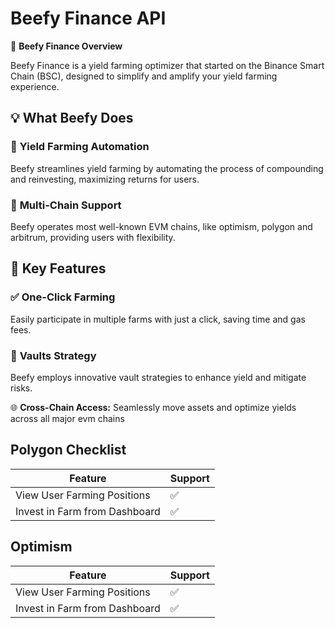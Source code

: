 # Beefy Finance API

🌟 **Beefy Finance Overview**

&#x20;Beefy Finance is a yield farming optimizer that started on the Binance Smart Chain (BSC), designed to simplify and amplify your yield farming experience.

## 💡 **What Beefy Does**

### 🚜 **Yield Farming Automation**

Beefy streamlines yield farming by automating the process of compounding and reinvesting, maximizing returns for users.&#x20;

### 🔄 **Multi-Chain Support**

Beefy operates most well-known EVM chains, like optimism, polygon and arbitrum, providing users with flexibility.



## 🔗 **Key Features**

### &#x20;✅ **One-Click Farming**

Easily participate in multiple farms with just a click, saving time and gas fees.&#x20;

### 🔄 **Vaults Strategy**

Beefy employs innovative vault strategies to enhance yield and mitigate risks.&#x20;

🌐 **Cross-Chain Access:** Seamlessly move assets and optimize yields across all major evm chains

## Polygon Checklist&#x20;

| Feature                       | Support |
| ----------------------------- | ------- |
| View User Farming Positions   | ✅       |
| Invest in Farm from Dashboard | ✅       |

## Optimism&#x20;

| Feature                       | Support |
| ----------------------------- | ------- |
| View User Farming Positions   | ✅       |
| Invest in Farm from Dashboard | ✅       |
